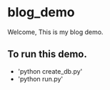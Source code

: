 # blog_demo
Welcome, This is my blog demo.

## To run this demo. 
* 'python create_db.py'
* 'python run.py'
